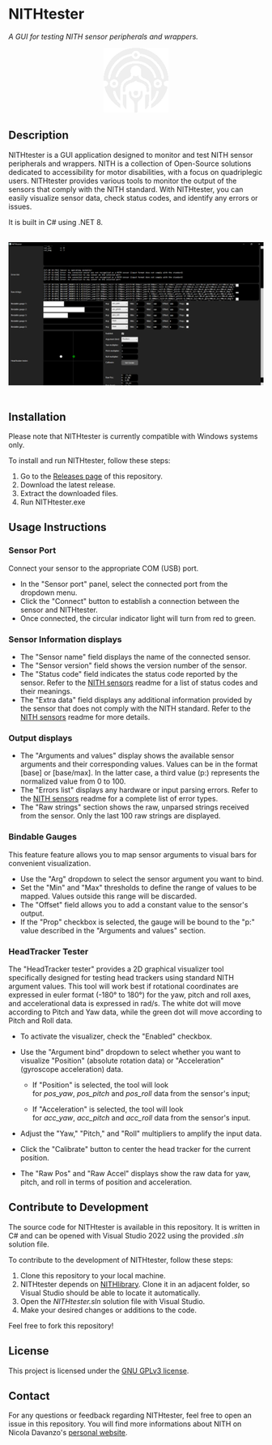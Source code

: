 # NITHtester

_A GUI for testing NITH sensor peripherals and wrappers._

<div align="center">
  <img src="NithLogo_White_small.png" alt="NITH logo."/>
</div>

## Description

NITHtester is a GUI application designed to monitor and test NITH sensor peripherals and wrappers. NITH is a collection of Open-Source solutions dedicated to accessibility for motor disabilities, with a focus on quadriplegic users. NITHtester provides various tools to monitor the output of the sensors that comply with the NITH standard. With NITHtester, you can easily visualize sensor data, check status codes, and identify any errors or issues.

It is built in C# using .NET 8.

</br>
<div align="center">
    <img src="Readme_Images/NITHtester_GUI.png" alt="Screenshot of the application while testing and Head Tracker."/>
</div>
</br>

## Installation

Please note that NITHtester is currently compatible with Windows systems only.

To install and run NITHtester, follow these steps:

1. Go to the [Releases page](https://github.com/LIMUNIMI/NITHtester/releases) of this repository.
2. Download the latest release.
3. Extract the downloaded files.
4. Run NITHtester.exe

## Usage Instructions

### Sensor Port

Connect your sensor to the appropriate COM (USB) port.

- In the "Sensor port" panel, select the connected port from the dropdown menu.
- Click the "Connect" button to establish a connection between the sensor and NITHtester.
- Once connected, the circular indicator light will turn from red to green.

### Sensor Information displays

- The "Sensor name" field displays the name of the connected sensor.
- The "Sensor version" field shows the version number of the sensor.
- The "Status code" field indicates the status code reported by the sensor. Refer to the [NITH sensors](https://github.com/LIMUNIMI/NITHsensors) readme for a list of status codes and their meanings.
- The "Extra data" field displays any additional information provided by the sensor that does not comply with the NITH standard. Refer to the [NITH sensors](https://github.com/LIMUNIMI/NITHsensors) readme for more details.

### Output displays

- The "Arguments and values" display shows the available sensor arguments and their corresponding values. Values can be in the format [base] or [base/max]. In the latter case, a third value (p:) represents the normalized value from 0 to 100.
- The "Errors list" displays any hardware or input parsing errors. Refer to the [NITH sensors](https://github.com/LIMUNIMI/NITHsensors) readme for a complete list of error types.
- The "Raw strings" section shows the raw, unparsed strings received from the sensor. Only the last 100 raw strings are displayed.

### Bindable Gauges

This feature feature allows you to map sensor arguments to visual bars for convenient visualization.

- Use the "Arg" dropdown to select the sensor argument you want to bind.
- Set the "Min" and "Max" thresholds to define the range of values to be mapped. Values outside this range will be discarded.
- The "Offset" field allows you to add a constant value to the sensor's output.
- If the "Prop" checkbox is selected, the gauge will be bound to the "p:" value described in the "Arguments and values" section.

### HeadTracker Tester

The "HeadTracker tester" provides a 2D graphical visualizer tool specifically designed for testing head trackers using standard NITH argument values. This tool will work best if rotational coordinates are expressed in euler format (-180° to 180°) for the yaw, pitch and roll axes, and accelerational data is expressed in rad/s.
The white dot will move according to Pitch and Yaw data, while the green dot will move according to Pitch and Roll data.

- To activate the visualizer, check the "Enabled" checkbox.

- Use the "Argument bind" dropdown to select whether you want to visualize "Position" (absolute rotation data) or "Acceleration" (gyroscope acceleration) data.
  
  - If "Position" is selected, the tool will look for *pos_yaw*, *pos_pitch* and *pos_roll* data from the sensor's input;
  
  - If "Acceleration" is selected, the tool will look for *acc_yaw*, *acc_pitch* and *acc_roll* data from the sensor's input.

- Adjust the "Yaw," "Pitch," and "Roll" multipliers to amplify the input data.

- Click the "Calibrate" button to center the head tracker for the current position.

- The "Raw Pos" and "Raw Accel" displays show the raw data for yaw, pitch, and roll in terms of position and acceleration.

## Contribute to Development

The source code for NITHtester is available in this repository. It is written in C# and can be opened with Visual Studio 2022 using the provided *.sln* solution file.

To contribute to the development of NITHtester, follow these steps:

1. Clone this repository to your local machine.
2. NITHtester depends on [NITHlibrary](https://github.com/LIMUNIMI/NITHlibrary). Clone it in an adjacent folder, so Visual Studio should be able to locate it automatically.
3. Open the *NITHtester.sln* solution file with Visual Studio.
4. Make your desired changes or additions to the code.

Feel free to fork this repository!

## License

This project is licensed under the [GNU GPLv3 license](https://www.gnu.org/licenses/gpl-3.0.en.html).

## Contact

For any questions or feedback regarding NITHtester, feel free to open an issue in this repository. You will find more informations about NITH on Nicola Davanzo's [personal website](https://neeqstock.notion.site/).
